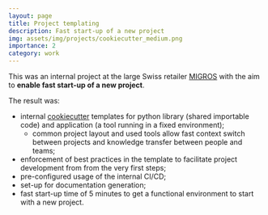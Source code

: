 ```yaml
---
layout: page
title: Project templating
description: Fast start-up of a new project
img: assets/img/projects/cookiecutter_medium.png
importance: 2
category: work
---
```


This was an internal project at the large Swiss retailer [MIGROS](https://en.wikipedia.org/wiki/Migros)
with the aim to **enable fast start-up of a new project**.

The result was:

* internal [cookiecutter](https://github.com/cookiecutter/cookiecutter) templates for
  python library (shared importable code) and application (a tool running in a fixed environment);
  * common project layout and used tools allow fast context switch between projects
    and knowledge transfer between people and teams;
* enforcement of best practices in the template to facilitate project development from
  from the very first steps;
* pre-configured usage of the internal CI/CD;
* set-up for documentation generation;
* fast start-up time of 5 minutes to get a functional environment to start with a new project.